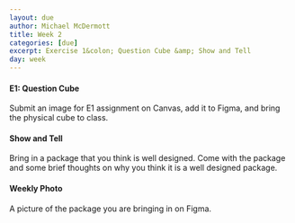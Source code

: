 ```yaml
---
layout: due
author: Michael McDermott
title: Week 2
categories: [due]
excerpt: Exercise 1&colon; Question Cube &amp; Show and Tell
day: week
---
```

#### E1: Question Cube
Submit an image for E1 assignment on Canvas, add it to Figma, and bring the physical cube to class.

#### Show and Tell
Bring in a package that you think is well designed. Come with the package and some brief thoughts on why you think it is a well designed package.

#### Weekly Photo
A picture of the package you are bringing in on Figma.
